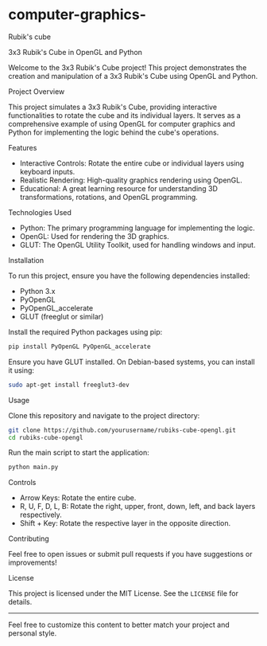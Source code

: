 # computer-graphics-
Rubik's cube

3x3 Rubik's Cube in OpenGL and Python

Welcome to the 3x3 Rubik's Cube project! This project demonstrates the creation and manipulation of a 3x3 Rubik's Cube using OpenGL and Python.

Project Overview

This project simulates a 3x3 Rubik's Cube, providing interactive functionalities to rotate the cube and its individual layers. It serves as a comprehensive example of using OpenGL for computer graphics and Python for implementing the logic behind the cube's operations.

Features

- Interactive Controls: Rotate the entire cube or individual layers using keyboard inputs.
- Realistic Rendering: High-quality graphics rendering using OpenGL.
- Educational: A great learning resource for understanding 3D transformations, rotations, and OpenGL programming.

Technologies Used

- Python: The primary programming language for implementing the logic.
- OpenGL: Used for rendering the 3D graphics.
- GLUT: The OpenGL Utility Toolkit, used for handling windows and input.

Installation

To run this project, ensure you have the following dependencies installed:

- Python 3.x
- PyOpenGL
- PyOpenGL_accelerate
- GLUT (freeglut or similar)

Install the required Python packages using pip:

```sh
pip install PyOpenGL PyOpenGL_accelerate
```

Ensure you have GLUT installed. On Debian-based systems, you can install it using:

```sh
sudo apt-get install freeglut3-dev
```
 Usage

Clone this repository and navigate to the project directory:

```sh
git clone https://github.com/yourusername/rubiks-cube-opengl.git
cd rubiks-cube-opengl
```

Run the main script to start the application:

```sh
python main.py
```

Controls

- Arrow Keys: Rotate the entire cube.
- R, U, F, D, L, B: Rotate the right, upper, front, down, left, and back layers respectively.
- Shift + Key: Rotate the respective layer in the opposite direction.


Contributing

Feel free to open issues or submit pull requests if you have suggestions or improvements!

License

This project is licensed under the MIT License. See the `LICENSE` file for details.

---

Feel free to customize this content to better match your project and personal style.
